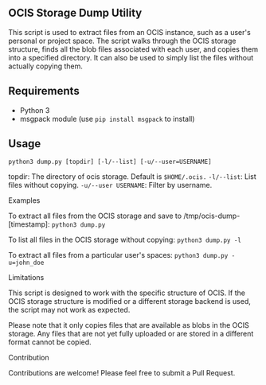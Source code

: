## OCIS Storage Dump Utility

This script is used to extract files from an OCIS instance, such as a user's personal or project space. The script walks through the OCIS storage structure, finds all the blob files associated with each user, and copies them into a specified directory. It can also be used to simply list the files without actually copying them.

## Requirements

- Python 3
- msgpack module (use `pip install msgpack` to install)

## Usage

```
python3 dump.py [topdir] [-l/--list] [-u/--user=USERNAME]
```
topdir: The directory of ocis storage. Default is ```$HOME/.ocis.```
```-l/--list```: List files without copying.
```-u/--user USERNAME```: Filter by username.

Examples

To extract all files from the OCIS storage and save to /tmp/ocis-dump-[timestamp]:
```python3 dump.py```

To list all files in the OCIS storage without copying:
```python3 dump.py -l```

To extract all files from a particular user's spaces:
```python3 dump.py -u=john_doe```

Limitations

This script is designed to work with the specific structure of OCIS. If the OCIS storage structure is modified or a different storage backend is used, the script may not work as expected.

Please note that it only copies files that are available as blobs in the OCIS storage. Any files that are not yet fully uploaded or are stored in a different format cannot be copied.

Contribution

Contributions are welcome! Please feel free to submit a Pull Request.
